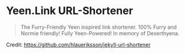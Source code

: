 # Yeen.Link URL-Shortener

> The Furry-Friendly Yeen inspired link shortener. 100% Furry and Normie friendly!
> Fully Yeen-Powered!
> In memory of Deserthyena.

Credit: https://github.com/hlaueriksson/jekyll-url-shortener
